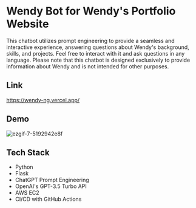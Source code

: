 # Wendy Bot for Wendy's Portfolio Website

This chatbot utilizes prompt engineering to provide a seamless and interactive experience, answering questions about Wendy's background, skills, and projects.
Feel free to interact with it and ask questions in any language. Please note that this chatbot is designed exclusively to provide information about Wendy and is not intended for other purposes.

## Link
https://wendy-ng.vercel.app/

## Demo
![ezgif-7-5192942e8f](https://github.com/user-attachments/assets/85710b32-a7b3-431c-815c-18605a662d1a)

## Tech Stack

- Python
- Flask
- ChatGPT Prompt Engineering
- OpenAI's GPT-3.5 Turbo API
- AWS EC2
- CI/CD with GitHub Actions
